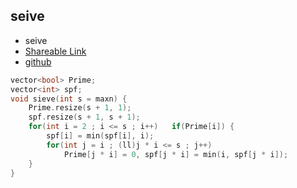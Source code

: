 
## seive

- seive
- [Shareable Link](https://thesobersobber.github.io/CP-Snippets/seive)
- [github](https://github.com/theSoberSobber/CP-Snippets/blob/main/snippets.json#L1153)

```cpp
vector<bool> Prime;
vector<int> spf;
void sieve(int s = maxn) {
    Prime.resize(s + 1, 1);
    spf.resize(s + 1, s + 1);
    for(int i = 2 ; i <= s ; i++)   if(Prime[i]) {
        spf[i] = min(spf[i], i);
        for(int j = i ; (ll)j * i <= s ; j++)
            Prime[j * i] = 0, spf[j * i] = min(i, spf[j * i]);
    }
}

```
